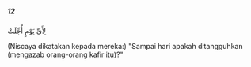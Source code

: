 ##### 12

<span class="ayah">لِأَىِّ يَوْمٍ أُجِّلَتْ</span>

<span class="ayah_translation">(Niscaya dikatakan kepada mereka:) "Sampai hari apakah ditangguhkan (mengazab orang-orang kafir itu)?"</span>

